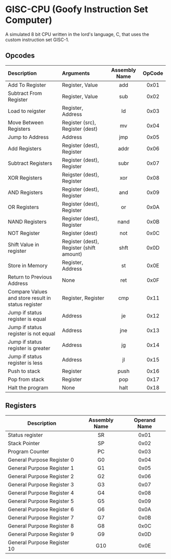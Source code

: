 # GISC-CPU (Goofy Instruction Set Computer)
A simulated 8 bit CPU written in the lord's language, C, that uses the custom instruction set GISC-1.


## Opcodes

| Description                                        | Arguments                                | Assembly Name | OpCode |
| :------------------------------------------------- | :--------------------------------------- | :-----------: | :----: |
| Add To Register                                    | Register, Value                          |      add      |  0x01  |
| Subtract From Register                             | Register, Value                          |      sub      |  0x02  |
| Load to reigster                                   | Register, Address                        |      ld       |  0x03  |
| Move Between Registers                             | Register (src), Register (dest)          |      mv       |  0x04  |
| Jump to Address                                    | Address                                  |      jmp      |  0x05  |
| Add Registers                                      | Register (dest), Register                |     addr      |  0x06  |
| Subtract Registers                                 | Register (dest), Register                |     subr      |  0x07  |
| XOR Registers                                      | Reigster (dest), Register                |      xor      |  0x08  |
| AND Registers                                      | Register (dest), Register                |      and      |  0x09  |
| OR Registers                                       | Register (dest), Register                |      or       |  0x0A  |
| NAND Registers                                     | Register (dest), Register                |     nand      |  0x0B  |
| NOT Register                                       | Register (dest)                          |      not      |  0x0C  |
| Shift Value in register                            | Register (dest), Register (shift amount) |     shft      |  0x0D  |
| Store in Memory                                    | Register, Address                        |      st       |  0x0E  |
| Return to Previous Address                         | None                                     |      ret      |  0x0F  |
| Compare Values and store result in status register | Register, Register                       |      cmp      |  0x11  |
| Jump if status register is equal                   | Address                                  |      je       |  0x12  |
| Jump if status register is not equal               | Address                                  |      jne      |  0x13  |
| Jump if status register is greater                 | Address                                  |      jg       |  0x14  |
| Jump if status register is less                    | Address                                  |      jl       |  0x15  |
| Push to stack                                      | Register                                 |     push      |  0x16  |
| Pop from stack                                     | Register                                 |      pop      |  0x17  |
| Halt the program                                   | None                                     |     halt      |  0x18  |


## Registers

| Description                 | Assembly Name | Operand Name |
| --------------------------- | :-----------: | :----------: |
| Status register             |      SR       |     0x01     |
| Stack Pointer               |      SP       |     0x02     |
| Program Counter             |      PC       |     0x03     |
| General Purpose Register 0  |      G0       |     0x04     |
| General Purpose Register 1  |      G1       |     0x05     |
| General Purpose Register 2  |      G2       |     0x06     |
| General Purpose Register 3  |      G3       |     0x07     |
| General Purpose Register 4  |      G4       |     0x08     |
| General Purpose Register 5  |      G5       |     0x09     |
| General Purpose Register 6  |      G6       |     0x0A     |
| General Purpose Register 7  |      G7       |     0x0B     |
| General Purpose Register 8  |      G8       |     0x0C     |
| General Purpose Register 9  |      G9       |     0x0D     |
| General Purpose Register 10 |      G10      |     0x0E     |